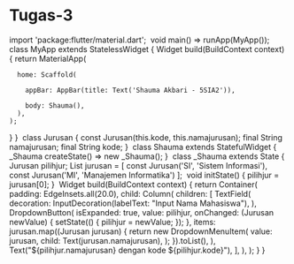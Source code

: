 # Tugas-3

import 'package:flutter/material.dart';
​
void main() => runApp(MyApp());
​
class MyApp extends StatelessWidget {
  Widget build(BuildContext context) {
    return MaterialApp(
      
      home: Scaffold(
        
        appBar: AppBar(title: Text('Shauma Akbari - 5SIA2')),
        
        body: Shauma(),
      ),
    );
  }
}
​
class Jurusan {
  const Jurusan(this.kode, this.namajurusan);
​
  final String namajurusan;
  final String kode;
}
​
class Shauma extends StatefulWidget {
  _Shauma createState() => new _Shauma();
}
​
class _Shauma extends State<Shauma> {
  Jurusan pilihjur;
  List<Jurusan> jurusan = <Jurusan>[
    const Jurusan('SI', 'Sistem Informasi'),
    const Jurusan('MI', 'Manajemen Informatika')
  ];
​
  void initState() {
    pilihjur = jurusan[0];
  }
​
  Widget build(BuildContext context) {
    return Container(
      padding: EdgeInsets.all(20.0),
      child: Column(
        children: <Widget>[
          TextField(
            decoration: InputDecoration(labelText: "Input Nama Mahasiswa"),
          ),
          DropdownButton<Jurusan>(
            isExpanded: true,
            value: pilihjur,
            onChanged: (Jurusan newValue) {
              setState(() {
                pilihjur = newValue;
              });
            },
            items: jurusan.map((Jurusan jurusan) {
              return new DropdownMenuItem<Jurusan>(
                value: jurusan,
                child: Text(jurusan.namajurusan),
              );
            }).toList(),
          ),
          Text("${pilihjur.namajurusan} dengan kode ${pilihjur.kode}"),
        ],
      ),
    );
  }
}
